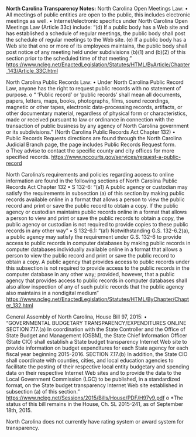 **North Carolina Transparency Notes:**
North Carolina Open Meetings Law:
•	All meetings of public entities are open to the public, this includes electronic meetings as well.
•	Internet/electronic specifics under North Carolina Open Meetings Law (Article 33c) include:
“(d)       If a public body has a Web site and has established a schedule of regular meetings, the public body shall post the schedule of regular meetings to the Web site.
(e)        If a public body has a Web site that one or more of its employees maintains, the public body shall post notice of any meeting held under subdivisions (b)(1) and (b)(2) of this section prior to the scheduled time of that meeting.”
https://www.ncleg.net/EnactedLegislation/Statutes/HTML/ByArticle/Chapter_143/Article_33C.html

North Carolina Public Records Law:
•	Under North Carolina Public Record Law, anyone has the right to request public records with no statement of purpose. 
o	“ ‘Public record’ or ‘public records’ shall mean all documents, papers, letters, maps, books, photographs, films, sound recordings, magnetic or other tapes, electronic data-processing records, artifacts, or other documentary material, regardless of physical form or characteristics, made or received pursuant to law or ordinance in connection with the transaction of public business by any agency of North Carolina government or its subdivisions.” (North Carolina Public Records Act Chapter 132)
•	Public Records Requests directions are found through the North Carolina Judicial Branch page, the page includes Public Records Request form.  
o	They advise to contact the specific county and city offices for more specified records. 
https://www.nccourts.gov/services/request-a-public-record

North Carolina’s requirements and policies regarding access to online information are found in the following sections of North Carolina Public Records Act Chapter 132
•	S 132-6: “(a1)	A public agency or custodian may satisfy the requirements in subsection (a) of this section by making public records available online in a format that allows a person to view the public record and print or save the public record to obtain a copy. If the public agency or custodian maintains public records online in a format that allows a person to view and print or save the public records to obtain a copy, the public agency or custodian is not required to provide copies to these public records in any other way”
•	S 132-6.1: “(a1)  Notwithstanding G.S. 132-6.2(a), a public agency may satisfy the requirement under G.S. 132-6 to provide access to public records in computer databases by making public records in computer databases individually available online in a format that allows a person to view the public record and print or save the public record to obtain a copy. A public agency that provides access to public records under this subsection is not required to provide access to the public records in the computer database in any other way; provided, however, that a public agency that provides access to public records in computer databases shall also allow inspection of any of such public records that the public agency also maintains in a nondigital medium” 
https://www.ncleg.net/EnactedLegislation/Statutes/HTML/ByChapter/Chapter_132.html
 
General Assembly of North Carolina, House Bill 97, 2015:
•	“GOVERNMENTAL BUDGETARY TRANSPARENCY/EXPENDITURES ONLINE SECTION 7.17.(a) In coordination with the State Controller and the Office of State Budget and Management (OSBM), the State Chief Information Officer (State CIO) shall establish a State budget transparency Internet Web site to provide information on budget expenditures for each State agency for each fiscal year beginning 2015-2016. SECTION 7.17.(b) In addition, the State CIO shall coordinate with counties, cities, and local education agencies to facilitate the posting of their respective local entity budgetary and spending data on their respective Internet Web sites and to provide the data to the Local Government Commission (LGC) to be published, in a standardized format, on the State budget transparency Internet Web site established in subsection (a) of this section.” 
https://www.ncleg.net/Sessions/2015/Bills/House/PDF/H97v9.pdf
o	*The status of this bill remains in the House, Ch. SL 2015-241, as of September 18th, 2015.
 
North Carolina does not currently have rating system or award system for transparency.

